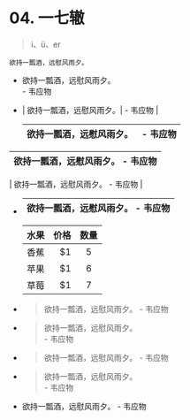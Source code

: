 # 04. 一七辙

> i、ü、er

    欲持一瓢酒，远慰风雨夕。  
* 欲持一瓢酒，远慰风雨夕。  
                      - 韦应物
* | 欲持一瓢酒，远慰风雨夕。|  - 韦应物 |

    | 欲持一瓢酒，远慰风雨夕。 |  - 韦应物 |
    |--- | -- |

| 欲持一瓢酒，远慰风雨夕。   - 韦应物 |
|----|

| 欲持一瓢酒，远慰风雨夕。   - 韦应物 |

* | 欲持一瓢酒，远慰风雨夕。 - 韦应物 |
  |--|


    | 水果        | 价格    |  数量  |
    | --------   | -----:   | :----: |
    | 香蕉        | $1      |   5    |
    | 苹果        | $1      |   6    |
    | 草莓        | $1      |   7    |

* > 欲持一瓢酒，远慰风雨夕。
                      - 韦应物
* > 欲持一瓢酒，远慰风雨夕。  
                      - 韦应物
* > 欲持一瓢酒，远慰风雨夕。
  >                    - 韦应物
* > 欲持一瓢酒，远慰风雨夕。  
                      - 韦应物
*   欲持一瓢酒，远慰风雨夕。 
                   - 韦应物